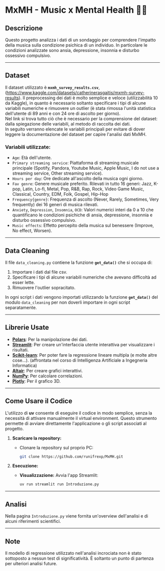# MxMH - Music x Mental Health 🎵🧠

## Descrizione
Questo progetto analizza i dati di un sondaggio per comprendere l'impatto della musica sulla condizione psichica di un individuo. In particolare le condizioni analizzate sono ansia, depressione, insonnia e disturbo ossessivo compulsivo.

---

## Dataset
Il dataset utilizzato è **`mxmh_survey_results.csv`**, (https://www.kaggle.com/datasets/catherinerasgaitis/mxmh-survey-results).
Il preprocessing dei dati è molto semplice e veloce (utilizzabilità 10 da Kaggle), in quanto è necessario soltanto specificare i tipi di alcune variabili numeriche 
e rimuovere un outlier (è stata rimossa l'unità statistica dell'utente di 89 anni e con 24 ore di ascolto per giorno).  
Nel link si trova tutto ciò che è necessario per la comprensione del dataset: dalla spiegazione delle variabili, al metodo di raccolta dei dati.  
In seguito verranno elencate le variabili principali per evitare di dover leggere la documentazione del dataset per capire l'analisi dati MxMH.

### Variabili utilizzate:
- `Age`: Età dell'utente.
- `Primary streaming service`: Piattaforma di streaming musicale principale (Spotify, Pandora, Youtube Music, Apple Music, I do not use a streaming service, Other streaming service).
- `Hours per day`: Ore dedicate all'ascolto della musica ogni giorno.
- `Fav genre`: Genere musicale preferito. Rilevati in tutto 16 generi: Jazz, K-pop, Latin, Lo-fi, Metal, Pop, R&B, Rap, Rock, Video Game Music, Classical, Country, EDM, Folk, Gospel, Hip-Hop
- `Frequency{genre}`: Frequenza di ascolto (Never, Rarely, Sometimes, Very frequently) dei 16 generi di musica rilevati.
- `Anxiety`, `Depression`, `Insomnia`, `OCD`: Valori numerici interi da 0 a 10 che quantificano le condizioni psichiche di ansia, depressione, insonnia e disturbo ossessivo compulsivo.
- `Music effects`: Effetto percepito della musica sul benessere (Improve, No effect, Worsen).

---

## Data Cleaning
Il file `data_cleaning.py` contiene la funzione **`get_data()`** che si occupa di:
1. Importare i dati dal file csv.
2. Specificare i tipi di alcune variabili numeriche che avevano difficoltà ad esser lette.
3. Rimuovere l'outlier sopracitato.

In ogni script i dati vengono importati utilizzando la funzione **`get_data()`** del modulo `data_cleaning` per non doverli importare in ogni script separatamente.

---

## Librerie Usate
- **[Polars](https://www.pola.rs/)**: Per la manipolazione dei dati.
- **[Streamlit](https://streamlit.io/)**: Per creare un'interfaccia utente interattiva per visualizzare i risultati.
- **[Scikit-learn](https://scikit-learn.org/)**: Per poter fare la regressione lineare multipla (e molte altre cose...). (affrontata nel corso di Intelligenza Artificiale a Ingegneria Informatica)
- **[Altair](https://altair-viz.github.io/)**: Per creare grafici interattivi.
- **[NumPy](https://numpy.org/)**: Per calcolare correlazioni.
- **[Plotly](https://plotly.com/python/)**: Per il grafico 3D.


---

## Come Usare il Codice

L'utilizzo di **uv** consente di eseguire il codice in modo semplice, senza la necessità di attivare manualmente il virtual environment. Questo strumento permette di avviare direttamente l'applicazione o gli script associati al progetto.

1. **Scaricare la repository:**
   - Clonare la repository sul proprio PC:
     ```bash
     git clone https://github.com/runifrexp/MxMH.git
     ```

2. **Esecuzione:**
   - **Visualizzazione:** Avvia l'app Streamlit:
     ```bash
     uv run streamlit run Introduzione.py
     ```


---

## Analisi
Nella pagina `Introduzione.py` viene fornita un'overview dell'analisi e di alcuni riferimenti scientifici. 


---

## Note
Il modello di regressione utilizzato nell'analisi incrociata non è stato sottoposto a nessun test di significatività. È soltanto un punto di partenza per ulteriori analisi future.





